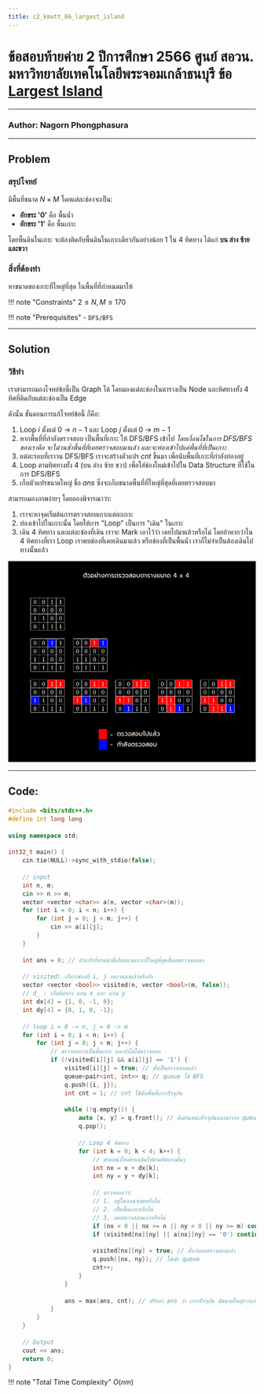 ```yaml
---
title: c2_kmutt_66_largest_island
---
```

# ข้อสอบท้ายค่าย 2 ปีการศึกษา 2566 ศูนย์ สอวน. มหาวิทยาลัยเทคโนโลยีพระจอมเกล้าธนบุรี ข้อ [Largest Island](https://grader.gchan.moe/problemset/c2_st66_largest_island/)
---
### Author: Nagorn Phongphasura
---

## Problem 

### สรุปโจทย์
มีพื้นที่ขนาด $N \times M$ โดยแต่ละช่องจะเป็น:

- **อักขระ '0'** คือ พื้นน้ำ
- **อักขระ '1'** คือ พื้นเกาะ

โดยพื้นดินในเกาะ จะต้องติดกับพื้นดินในเกาะเดียวกันอย่างน้อย 1 ใน 4 ทิศทาง ได้แก่ **บน ล่าง ซ้าย และขวา**

### สิ่งที่ต้องทำ
หาขนาดของเกาะที่ใหญ่ที่สุด ในพื้นที่ที่กำหนดมาให้

!!! note "Constraints"
    $2 \leq N,M \leq 170$

!!! note "Prerequisites"
    - `DFS/BFS`

---

## Solution

### วิธีทำ
เราสามารถมองโจทย์ข้อนี้เป็น Graph ได้ โดยมองแต่ละช่องในตารางเป็น Node และทิศทางทั้ง 4 ทิศที่ติดกับแต่ละช่องเป็น Edge

ดังนั้น ขั้นตอนการแก้โจทย์ข้อนี้ ก็คือ:

1. Loop $i$ ตั้งแต่ $0$ -> $n - 1$ และ Loop $j$ ตั้งแต่ $0$ -> $m - 1$
2. หากพื้นที่ที่กำลังตรวจสอบ เป็นพื้นที่เกาะ ให้ DFS/BFS เข้าไป *โดยเงื่อนไขในการ DFS/BFS ของเราคือ จะไม่วนซ้ำพื้นที่ที่เคยตรวจสอบมาแล้ว และจะท่องเข้าไปแค่พื้นที่ที่เป็นเกาะ*
3. แต่ละรอบที่เราวน DFS/BFS เราจะสร้างตัวแปร $cnt$ ขึ้นมา เพื่อนับพื้นที่เกาะที่กำลังท่องอยู่ 
4. Loop ตามทิศทางทั้ง 4 (บน ล่าง ซ้าย ขวา) เพื่อใส่ช่องใหม่เข้าไปใน Data Structure ที่ใช้ในการ DFS/BFS
5. เก็บตัวแปรขนาดใหญ่ ชื่อ $ans$ ซึ่งจะเก็บขนาดพื้นที่ที่ใหญ่ที่สุดที่เคยตรวจสอบมา

สามารถมองภาพง่ายๆ โดยลองพิจารณาว่า:

1. เราจะหาจุดเริ่มต้นการตรวจสอบเกาะแต่ละเกาะ 
2. ท่องเข้าไปในเกาะนั้น โดยให้การ "Loop" เป็นการ "เดิน" ในเกาะ 
3. เดิน 4 ทิศทาง และแต่ละช่องที่เดิน เราจะ Mark เอาไว้ว่า เคยไปมาแล้วหรือไม่ โดยถ้าหากว่าใน 4 ทิศทางที่เรา Loop เราพบช่องที่เคยเดินมาแล้ว หรือช่องที่เป็นพื้นน้ำ เราก็ไม่จำเป็นต้องเดินไปทางนั้นแล้ว

<img src="/assets/images/floodfill.png" class="floodfill">

---

## Code: 

```cpp title="c2_kmutt_66_largest_island.cpp"
#include <bits/stdc++.h>
#define int long long

using namespace std;

int32_t main() {
    cin.tie(NULL)->sync_with_stdio(false);
    
    // input
    int n, m;
    cin >> n >> m;
    vector <vector <char>> a(n, vector <char>(m));
    for (int i = 0; i < n; i++) {
        for (int j = 0; j < m; j++) {
            cin >> a[i][j];
        }
    }

    int ans = 0; // ตัวแปรที่ทำหน้าที่เก็บขนาดเกาะที่ใหญ่ที่สุดที่เคยตรวจสอบมา
    
    // visited: เก็บว่าช่องที่ i, j เคยวนมาแล้วหรือยัง
    vector <vector <bool>> visited(n, vector <bool>(m, false));
    // d_ : เก็บทิศทาง แกน x และ แกน y
    int dx[4] = {1, 0, -1, 0};
    int dy[4] = {0, 1, 0, -1};

    // loop i = 0 -> n, j = 0 -> m
    for (int i = 0; i < n; i++) {
        for (int j = 0; j < m; j++) {
            // ตรวจสอบว่าเป็นพื้นเกาะ และยังไม่ได้ตรวจสอบ
            if (!visited[i][j] && a[i][j] == '1') {
                visited[i][j] = true; // ตั้งเป็นตรวจสอบแล้ว
                queue<pair<int, int>> q; // queue ใช้ BFS
                q.push({i, j});
                int cnt = 1; // cnt ใช้นับพื้นที่เกาะปัจจุบัน

                while (!q.empty()) {
                    auto [x, y] = q.front(); // ดึงตำแหน่งปัจจุบันออกมาจาก queue
                    q.pop();

                    // Loop 4 ทิศทาง
                    for (int k = 0; k < 4; k++) {
                        // ตำแหน่งใหม่หากเดินไปตามทิศทางนั้นๆ
                        int nx = x + dx[k];
                        int ny = y + dy[k];

                        // ตรวจสอบว่า:
                        // 1. อยู่ในอาณาเขตหรือไม่
                        // 2. เป็นพื้นเกาะหรือไม่
                        // 3. เคยตรวจสอบแล้วหรือไม่
                        if (nx < 0 || nx >= n || ny < 0 || ny >= m) continue;
                        if (visited[nx][ny] || a[nx][ny] == '0') continue;

                        visited[nx][ny] = true; // ตั้งว่าเคยตรวจสอบแล้ว
                        q.push({nx, ny}); // ใส่เข้า queue
                        cnt++;
                    }
                }

                ans = max(ans, cnt); // ปรับค่า ans ว่า เกาะปัจจุบัน มีขนาดใหญ่กว่าเกาะที่ใหญ่ที่สุดที่เคยตรวจสอบมาหรือไม่
            }
        }
    }

    // Output
    cout << ans;
    return 0;
}

```
!!! note "Total Time Complexity"
    $O(nm)$
